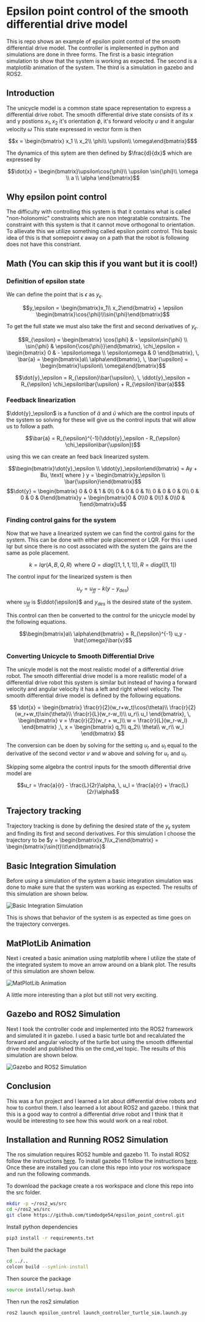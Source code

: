 # Epsilon point control of the smooth differential drive model

This is repo shows an example of epsilon point control of the smooth differential drive model. The controller is implemented in python and simulations are done in three forms. The first is a basic integration simulation to show that the system is working as expected. The second is a matplotlib animation of the system. The third is a simulation in gazebo and ROS2.

## Introduction

The unicycle model is a common state space representation to express a differential drive robot.
The smooth differential drive state consists of its x and y postions $x_1, \, x_2$ it's orientation $\phi$,
it's forward velocity $\upsilon$ and it angular velocity $\omega$ This state expressed in vector form is then

```math
x = \begin{bmatrix} x_1 \\ x_2\\ \phi\\ \upsilon\\ \omega\end{bmatrix}$
```

The dynamics of this sytem are then defined by $\frac{d}{dx}$ which are expressed by

```math
\dot{x} = \begin{bmatrix}\upsilon\cos{\phi}\\  \upsilon \sin{\phi}\\ \omega \\ a \\ \alpha \end{bmatrix}
```

## Why epsilon point control

The difficulty with controlling this system is that it contains what is called "non-holonomic" constraints which are non integratable constraints.
The constraint with this system is that it cannot move orthogonal to orientation.
To allievate this we utilize something called epsilon point control.
This basic idea of this is that somepoint $\epsilon$ away on a path that the robot is following does not have this constriant.

## Math (You can skip this if you want but it is cool!)

### Definition of epsilon state

We can define the point that is $\epsilon$ as $y_\epsilon$.

$$y_\epsilon = \begin{bmatrix}x_1\\ x_2\end{bmatrix} + \epsilon \begin{bmatrix}\cos{\phi}\\\sin{\phi}\end{bmatrix}$$

To get the full state we must also take the first and second derivatives of $y_\epsilon$.

```math
R_{\epsilon} = \begin{bmatrix} \cos{\phi} & - \epsilon\sin{\phi} \\ \sin{\phi} & \epsilon{\cos{\phi}}\end{bmatrix}, \chi_\epsilon = \begin{bmatrix} 0 & - \epsilon\omega \\ \epsilon\omega & 0  \end{bmatrix}, \, \bar{a} = \begin{bmatrix}a\\ \alpha\end{bmatrix}, \, \bar{\upsilon} = \begin{bmatrix}\upsilon\\ \omega\end{bmatrix}
```

```math
\dot{y}_\epsilon = R_{\epsilon}\bar{\upsilon}, \, \ddot{y}_\epsilon = R_{\epsilon} \chi_\epsilon\bar{\upsilon} + R_{\epsilon}\bar{a}$
```

### Feedback linearization

$\ddot{y}_\epsilon$ is a function of $\bar{a}$ and $\bar{\upsilon}$ which are the control inputs of the system so solving for these will give us the control inputs that will allow us to follow a path.

$$\bar{a} = R_{\epsilon}^{-1}(\ddot{y}_\epsilon - R_{\epsilon} \chi_\epsilon\bar{\upsilon})$$

using this we can create an feed back linearized system.

$$\begin{bmatrix}\dot{y}_\epsilon \\ \ddot{y}_\epsilon\end{bmatrix} = Ay + Bu, \text{ where } y = \begin{bmatrix}y_\epsilon \\ \bar{\upsilon}\end{bmatrix}$$
$$\dot{y} = \begin{bmatrix}
0 & 0 & 1 & 0\\
0 & 0 & 0 & 1\\
0 & 0 & 0 & 0\\
0 & 0 & 0 & 0\end{bmatrix}y + \begin{bmatrix}0 & 0\\0 & 0\\1 & 0\\0 & 1\end{bmatrix}u$$

### Finding control gains for the system

Now that we have a linearized system we can find the control gains for the system. This can be done with either pole placement or LQR. For this i used lqr but since there is no cost associated with the system the gains are the same as pole placement.

$$k = lqr(A,B,Q,R)\, \text{ where } Q = diag([1,1,1,1]), \, R = diag([1,1])$$

The control input for the linearized system is then

$$ u_y = u_{ff} - k (y - y_{des})$$

where $u_{ff}$ is $\ddot{\epsilon}$ and $y_{des}$ is the desired state of the system.

This control can then be converted to the control for the unicycle model by the following equations.

$$\begin{bmatrix}a\\ \alpha\end{bmatrix} = R_{\epsilon}^{-1} u_y - \hat{\omega}\bar{v}$$
### Converting Unicycle to Smooth Differential Drive

The unicyle model is not the most realistic model of a differential drive robot. The smooth differential drive model is a more realistic model of a differential drive robot this system is similar but instead of having a forward velocity and angular velocity it has a left and right wheel velocity. The smooth differential drive model is defined by the following equations.

 $$
 \dot{x} = \begin{bmatrix}
        \frac{r}{2}(w_r+w_t)\cos(\theta)\\
        \frac{r}{2}(w_r+w_t)\sin{\theta}\\
        \frac{r}{L}(w_r-w_l)\\
        u_r\\
        u_l
    \end{bmatrix}, \, \begin{bmatrix}
        v = \frac{r}{2}(w_r + w_)\\
        w = \frac{r}{L}(w_r-w_l)
    \end{bmatrix}
    ,\, x = \begin{bmatrix}
        q_1\\
        q_2\\
        \theta\\
        w_r\\
        w_l
    \end{bmatrix}
$$

The conversion can be doen by solving for the setting $u_r$ and $u_l$ equal to the derivative of the second vector $v$ and $w$ above and solving for $u_r$ and $u_l$.

Skipping some algebra the control inputs for the smooth differential drive model are

$$u_r = \frac{a}{r} - \frac{L}{2r}\alpha, \, u_l = \frac{a}{r} + \frac{L}{2r}\alpha$$

## Trajectory tracking
Trajectory tracking is done by defining the desired state of the $y_\epsilon$ system and finding its first and second derivatives. For this simulation I choose the trajectory to be $y = \begin{bmatrix}x_1\\x_2\end{bmatrix} = \begin{bmatrix}\sin{t}\\t\end{bmatrix}$

## Basic Integration Simulation

Before using a simulation of the system a basic integration simulation was done to make sure that the system was working as expected. The results of this simulation are shown below.

![Basic Integration Simulation](../figures/approx_drive.png)

This is shows that behavior of the system is as expected as time goes on the trajectory converges.

## MatPlotLib Animation

Next i created a basic animation using matplotlib where I utilize the state of the integrated system to move an arrow around on a blank plot. The results of this simulation are shown below.

![MatPlotLib Animation](../figures/new_anim.gif)

A little more interesting than a plot but still not very exciting.

## Gazebo and ROS2 Simulation

Next I took the controller code and implemented into the ROS2 framework and simulated it in gazebo. I used a basic turtle bot and recalulated the forward and angular velocity of the turtle bot using the smooth differential drive model and published this on the cmd_vel topic. The results of this simulation are shown below.

![Gazebo and ROS2 Simulation](../figures/ros_cont.gif)

## Conclusion

This was a fun project and I learned a lot about differential drive robots and how to control them. I also learned a lot about ROS2 and gazebo. I think that this is a good way to control a differential drive robot and I think that it would be interesting to see how this would work on a real robot.

## Installation and Running ROS2 Simulation

The ros simulation requires ROS2 humble and gazebo 11. To install ROS2 follow the instructions [here](https://docs.ros.org/en/humble/Installation/Ubuntu-Install-Debians.html). To install gazebo 11 follow the instructions [here](http://gazebosim.org/tutorials?tut=install_ubuntu&cat=install). Once these are installed you can clone this repo into your ros workspace and run the following commands.

To download the package create a ros workspace and clone this repo into the src folder.

```bash
mkdir -p ~/ros2_ws/src
cd ~/ros2_ws/src
git clone https://github.com/timdodge54/epsilon_point_control.git
```

Install python dependencies

```bash
pip3 install -r requirements.txt
```

Then build the package

```bash
cd ../..
colcon build --symlink-install
```

Then source the package

```bash
source install/setup.bash
```

Then run the ros2 simulation

```bash
ros2 launch epsilon_control launch_controller_turtle_sim.launch.py
```
